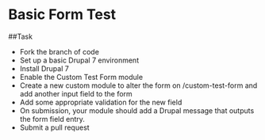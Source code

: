 # Basic Form Test

##Task

* Fork the branch of code
* Set up a basic Drupal 7 environment
* Install Drupal 7
* Enable the Custom Test Form module
* Create a new custom module to alter the form on /custom-test-form and add another input field to the form
* Add some appropriate validation for the new field
* On submission, your module should add a Drupal message that outputs the form field entry.
* Submit a pull request